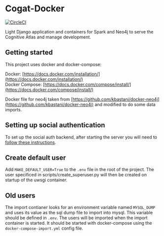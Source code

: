 # Cogat-Docker
[![CircleCI](https://circleci.com/gh/poldracklab/cogat/tree/master.svg?style=svg)](https://circleci.com/gh/poldracklab/cogat/tree/master)

Light Django application and containers for Spark and Neo4j to serve the Cognitive Atlas and manage development.


## Getting started

This project uses docker and docker-compose:


Docker:  [https://docs.docker.com/installation/](https://docs.docker.com/installation/)<br />
Docker Compose: [https://docs.docker.com/compose/install/](https://docs.docker.com/compose/install/)

Docker file for neo4j taken from [https://github.com/kbastani/docker-neo4j](https://github.com/kbastani/docker-neo4j) and modified to do some data imports.

## Setting up social authentication

To set up the social auth backend, after starting the server you will need to [follow these instructions](https://django-allauth.readthedocs.io/en/latest/installation.html#post-installation).

## Create default user

Add `MAKE_DEFAULT_USER=True` to the `.env` file in the root of the project. The user specificed in scripts/create_superuser.py will then be created on startup of the uwsgi container.

## Old users

The import contianer looks for an environment variable named `MYSQL_DUMP` and uses its value as the sql dump file to import into mysql. This variable should be defined in `.env`. The users will be imported when the import container is started. It should be started with docker-compose using the `docker-compose-import.yml` config file.
